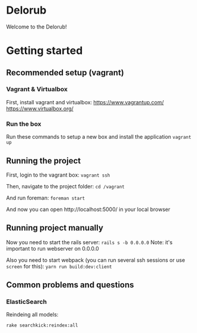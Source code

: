 # Delorub

Welcome to the Delorub!

# Getting started

## Recommended setup (vagrant)

### Vagrant & Virtualbox
First, install vagrant and virtualbox:
https://www.vagrantup.com/
https://www.virtualbox.org/

### Run the box

Run these commands to setup a new box and install the application
`vagrant up`

## Running the project

First, login to the vagrant box:
`vagrant ssh`

Then, navigate to the project folder:
`cd /vagrant`

And run foreman:
`foreman start`

And now you can open http://localhost:5000/ in your local browser

## Running project manually

Now you need to start the rails server:
`rails s -b 0.0.0.0`
Note: it's important to run webserver on 0.0.0.0

Also you need to start webpack (you can run several ssh sessions or use `screen` for this):
`yarn run build:dev:client`

## Common problems and questions

### ElasticSearch

Reindeing all models:

`rake searchkick:reindex:all`
